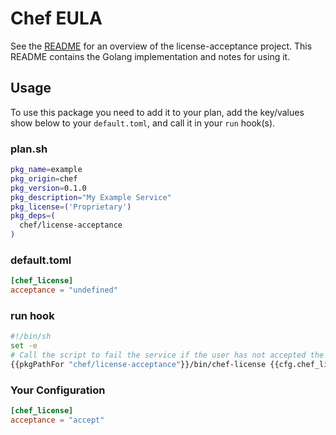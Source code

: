# Chef EULA
See the [README](../../README.md) for an overview of the license-acceptance project. This README contains the Golang
implementation and notes for using it.

## Usage
To use this package you need to add it to your plan, add the key/values show below to your `default.toml`, and call it
in your `run` hook(s).

### plan.sh
```bash
pkg_name=example
pkg_origin=chef
pkg_version=0.1.0
pkg_description="My Example Service"
pkg_license=('Proprietary')
pkg_deps=(
  chef/license-acceptance
)
```

### default.toml
```toml
[chef_license]
acceptance = "undefined"
```

### run hook
```sh
#!/bin/sh
set -e
# Call the script to fail the service if the user has not accepted the license
{{pkgPathFor "chef/license-acceptance"}}/bin/chef-license {{cfg.chef_license.acceptance}} {{pkg.origin}}/{{pkg.name}} {{pkg.version}}
```

### Your Configuration
```toml
[chef_license]
acceptance = "accept"
```

